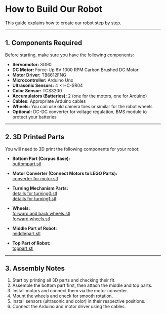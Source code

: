 # How to Build Our Robot

This guide explains how to create our robot step by step.

---

## 1. Components Required

Before starting, make sure you have the following components:

- **Servomotor:** SG90  
- **DC Motor:** Force-Up 6V 1000 RPM Carbon Brushed DC Motor  
- **Motor Driver:** TB6612FNG  
- **Microcontroller:** Arduino Uno  
- **Ultrasonic Sensors:** 4 × HC-SR04  
- **Color Sensor:** TCS3200  
- **Accumulators (Batteries):** 2 (one for the motors, one for Arduino)  
- **Cables:** Appropriate Arduino cables  
- **Wheels:** You can use old camera tires or similar for the robot wheels  
- **Optional:** DC-DC converter for voltage regulation, BMS module to protect your batteries  

---

## 2. 3D Printed Parts

You will need to 3D print the following components for your robot:

- **Bottom Part (Corpus Base):**  
  [buttompart.stl](https://github.com/Eisenwall/WRO---future-engineers/blob/main/files%20for%20creating%20robot/buttompart.stl)  

- **Motor Converter (Connect Motors to LEGO Parts):**  
  [converter for motor.stl](https://github.com/Eisenwall/WRO---future-engineers/blob/main/files%20for%20creating%20robot/converter%20for%20motor.stl)  

- **Turning Mechanism Parts:**  
  [details for turning0.stl](https://github.com/Eisenwall/WRO---future-engineers/blob/main/files%20for%20creating%20robot/details%20for%20turning0.stl)  
  [details for turning1.stl](https://github.com/Eisenwall/WRO---future-engineers/blob/main/files%20for%20creating%20robot/details%20for%20turning1.stl)  

- **Wheels:**  
  [forward and back wheels.stl](https://github.com/Eisenwall/WRO---future-engineers/blob/main/files%20for%20creating%20robot/forward%20and%20back%20wheels.stl)  
  [forward wheels.stl](https://github.com/Eisenwall/WRO---future-engineers/blob/main/files%20for%20creating%20robot/forward%20wheels.stl)  

- **Middle Part of Robot:**  
  [middlepart.stl](https://github.com/Eisenwall/WRO---future-engineers/blob/main/files%20for%20creating%20robot/middlepart.stl)  

- **Top Part of Robot:**  
  [toppart.stl](https://github.com/Eisenwall/WRO---future-engineers/blob/main/files%20for%20creating%20robot/toppart.stl)  

---

## 3. Assembly Notes

1. Start by printing all 3D parts and checking their fit.  
2. Assemble the bottom part first, then attach the middle and top parts.  
3. Install motors and connect them via the motor converter.  
4. Mount the wheels and check for smooth rotation.  
5. Install sensors (ultrasonic and color) in their respective positions.  
6. Connect the Arduino and motor driver using the cables.  
